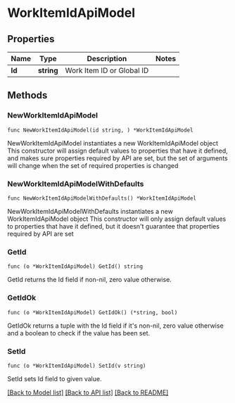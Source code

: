 # WorkItemIdApiModel

## Properties

Name | Type | Description | Notes
------------ | ------------- | ------------- | -------------
**Id** | **string** | Work Item ID or Global ID | 

## Methods

### NewWorkItemIdApiModel

`func NewWorkItemIdApiModel(id string, ) *WorkItemIdApiModel`

NewWorkItemIdApiModel instantiates a new WorkItemIdApiModel object
This constructor will assign default values to properties that have it defined,
and makes sure properties required by API are set, but the set of arguments
will change when the set of required properties is changed

### NewWorkItemIdApiModelWithDefaults

`func NewWorkItemIdApiModelWithDefaults() *WorkItemIdApiModel`

NewWorkItemIdApiModelWithDefaults instantiates a new WorkItemIdApiModel object
This constructor will only assign default values to properties that have it defined,
but it doesn't guarantee that properties required by API are set

### GetId

`func (o *WorkItemIdApiModel) GetId() string`

GetId returns the Id field if non-nil, zero value otherwise.

### GetIdOk

`func (o *WorkItemIdApiModel) GetIdOk() (*string, bool)`

GetIdOk returns a tuple with the Id field if it's non-nil, zero value otherwise
and a boolean to check if the value has been set.

### SetId

`func (o *WorkItemIdApiModel) SetId(v string)`

SetId sets Id field to given value.



[[Back to Model list]](../README.md#documentation-for-models) [[Back to API list]](../README.md#documentation-for-api-endpoints) [[Back to README]](../README.md)


